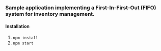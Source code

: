 ### Sample application implementing a First-In-First-Out (FIFO) system for inventory management.

#### Installation

1.  `npm install`
2.  `npm start`
